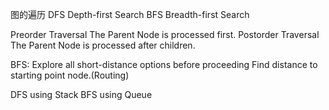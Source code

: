 图的遍历
DFS Depth-first Search
BFS Breadth-first Search

Preorder Traversal
The Parent Node is processed first.
Postorder Traversal
The Parent Node is processed after children.

BFS:
    Explore all short-distance options before proceeding
    Find distance to starting point node.(Routing)

DFS using Stack
BFS using Queue

